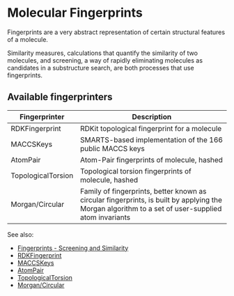 <!-- TITLE: Molecular Fingerprints -->
<!-- SUBTITLE: -->

# Molecular Fingerprints

Fingerprints are a very abstract representation of certain structural features 
of a molecule. 

Similarity measures, calculations that quantify the similarity of two molecules, and screening, 
a way of rapidly eliminating molecules as candidates in a substructure search, are both processes 
that use fingerprints.

## Available fingerprinters

| Fingerprinter | Description |
|--------|-------------|
| RDKFingerprint | RDKit topological fingerprint for a molecule |
| MACCSKeys | SMARTS-based implementation of the 166 public MACCS keys |
| AtomPair | Atom-Pair fingerprints of molecule, hashed |
| TopologicalTorsion | Topological torsion fingerprints of molecule, hashed |
| Morgan/Circular | Family of fingerprints, better known as circular fingerprints, is built by applying the Morgan algorithm to a set of user-supplied atom invariants |


See also:

  * [Fingerprints - Screening and Similarity](http://www.daylight.com/dayhtml/doc/theory/theory.finger.html)
  * [RDKFingerprint](https://www.rdkit.org/docs/GettingStartedInPython.html#fingerprinting-and-molecular-similarity)
  * [MACCSKeys](https://pdfs.semanticscholar.org/ad40/b25e38314f39a82f193dc4806e6a1c2c6b69.pdf)
  * [AtomPair](https://pubs.acs.org/doi/abs/10.1021/ci00046a002)
  * [TopologicalTorsion](https://pubs.acs.org/doi/abs/10.1021/ci00054a008)
  * [Morgan/Circular](https://pubs.acs.org/doi/10.1021/ci100050t)
